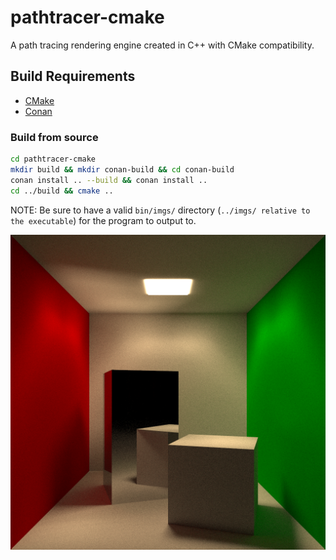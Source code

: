 # pathtracer-cmake

A path tracing rendering engine created in C++ with CMake compatibility.

## Build Requirements
 - [CMake](https://cmake.org/)
 - [Conan](https://conan.io/)
 
 ### Build from source
 ```bash
cd pathtracer-cmake
mkdir build && mkdir conan-build && cd conan-build
conan install .. --build && conan install ..
cd ../build && cmake ..
 ```
NOTE: Be sure to have a valid `bin/imgs/` directory (`../imgs/ relative to the executable`) for the program to output to.

<!--![Example 2](https://github.com/Xeladarocks/pathtracer-cmake/blob/master/imgs/Trophy3.png?raw=true)-->
![Example 1](https://github.com/Xeladarocks/pathtracer-cmake/blob/master/imgs/Trophy3.png?raw=true)
